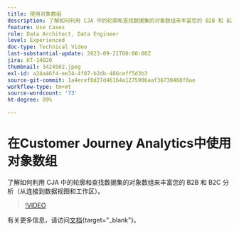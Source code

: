 ```yaml
---
title: 使用对象数组
description: 了解如何利用 CJA 中的轮廓和查找数据集的对象数组来丰富您的 B2B 和 B2C 分析（从连接到数据视图和工作区）。
feature: Use Cases
role: Data Architect, Data Engineer
level: Experienced
doc-type: Technical Video
last-substantial-update: 2023-09-21T00:00:00Z
jira: KT-14020
thumbnail: 3424502.jpeg
exl-id: a24a46f4-ee34-4f07-b2db-486ceff5d3b3
source-git-commit: 1a4ecef0d27d46164a1275906aaf36730468f0ae
workflow-type: tm+mt
source-wordcount: '73'
ht-degree: 89%

---
```


# 在Customer Journey Analytics中使用对象数组

了解如何利用 CJA 中的轮廓和查找数据集的对象数组来丰富您的 B2B 和 B2C 分析（从连接到数据视图和工作区）。

>[!VIDEO](https://video.tv.adobe.com/v/3424502/?learn=on)

有关更多信息，请访问[文档](https://experienceleague.adobe.com/docs/analytics-platform/using/cja-usecases/complex-data/object-arrays.html?lang=zh-Hans){target="_blank"}。
